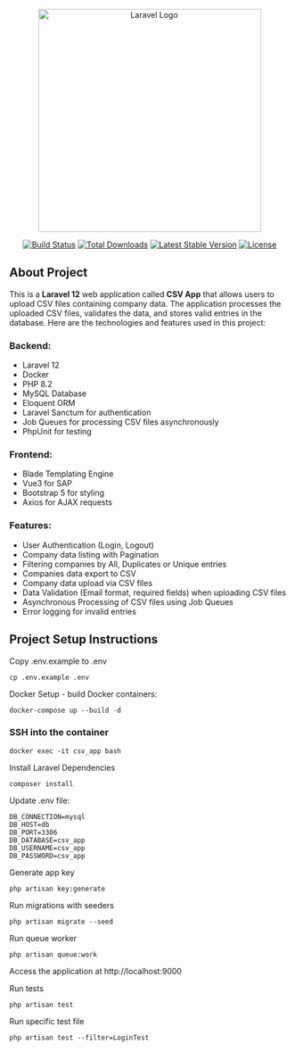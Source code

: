 <p align="center"><a href="https://laravel.com" target="_blank"><img src="https://raw.githubusercontent.com/laravel/art/master/logo-lockup/5%20SVG/2%20CMYK/1%20Full%20Color/laravel-logolockup-cmyk-red.svg" width="400" alt="Laravel Logo"></a></p>

<p align="center">
<a href="https://github.com/laravel/framework/actions"><img src="https://github.com/laravel/framework/workflows/tests/badge.svg" alt="Build Status"></a>
<a href="https://packagist.org/packages/laravel/framework"><img src="https://img.shields.io/packagist/dt/laravel/framework" alt="Total Downloads"></a>
<a href="https://packagist.org/packages/laravel/framework"><img src="https://img.shields.io/packagist/v/laravel/framework" alt="Latest Stable Version"></a>
<a href="https://packagist.org/packages/laravel/framework"><img src="https://img.shields.io/packagist/l/laravel/framework" alt="License"></a>
</p>

## About Project

This is a **Laravel 12** web application called **CSV App** that allows users to upload CSV files containing company data.
The application processes the uploaded CSV files, validates the data, and stores valid entries in the database. Here are
the technologies and features used in this project:

### Backend:
- Laravel 12
- Docker
- PHP 8.2
- MySQL Database
- Eloquent ORM
- Laravel Sanctum for authentication
- Job Queues for processing CSV files asynchronously
- PhpUnit for testing

### Frontend:
- Blade Templating Engine
- Vue3 for SAP
- Bootstrap 5 for styling
- Axios for AJAX requests

### Features:
- User Authentication (Login, Logout)
- Company data listing with Pagination
- Filtering companies by All, Duplicates or Unique entries
- Companies data export to CSV
- Company data upload via CSV files
- Data Validation (Email format, required fields) when uploading CSV files
- Asynchronous Processing of CSV files using Job Queues
- Error logging for invalid entries

## Project Setup Instructions

Copy .env.example to .env

```
cp .env.example .env
```

Docker Setup - build Docker containers:

```
docker-compose up --build -d
```

### SSH into the container

```
docker exec -it csv_app bash
```

Install Laravel Dependencies

```
composer install
``` 

Update .env file:

```
DB_CONNECTION=mysql
DB_HOST=db
DB_PORT=3306
DB_DATABASE=csv_app
DB_USERNAME=csv_app
DB_PASSWORD=csv_app
```

Generate app key

```
php artisan key:generate
```

Run migrations with seeders

```
php artisan migrate --seed
```

Run queue worker

```
php artisan queue:work
```

Access the application at http://localhost:9000

Run tests

```
php artisan test
```

Run specific test file

```
php artisan test --filter=LoginTest
```
